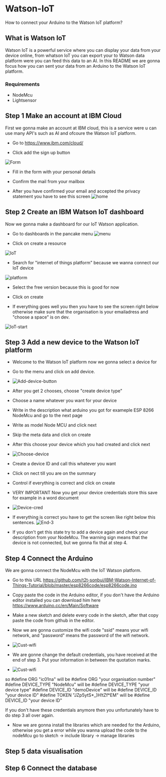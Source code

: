 # Watson-IoT
How to connect your Arduino to the Watson IoT platform?

## What is Watson IoT
Watson IoT is a powerful service where you can display your data from your device online, from whatson IoT you can export your to Watson data platform were you can feed this data to an AI. In this README we are gonna focus how you can sent your data from an Arduino to the Watson IoT platform.

### Requirements
- NodeMcu
- Lightsensor



## Step 1 Make an account at IBM Cloud 
First we gonna make an account at IBM cloud, this is a service were u can use many API's such as AI and ofcoure the Watson IoT platform.
- Go to https://www.ibm.com/cloud/

- Click add the sign up button

![Form](https://raw.githubusercontent.com/bjornkouw001/Watson-IoT/master/personal-details.png)

- Fill in the form with your personal details

- Confirm the mail from your mailbox 


- After you have confirmed your email and accepted the privacy statement you have to see this screen
![home](https://raw.githubusercontent.com/bjornkouw001/Watson-IoT/master/home-cloud.png)

## Step 2 Create an IBM Watson IoT dashboard 
Now we gonna make a dashboard for our IoT Watson application.

- Go to dashboards in the pancake menu
![menu](https://raw.githubusercontent.com/bjornkouw001/Watson-IoT/master/items.png)

- Click on create a resource  

![IoT](https://raw.githubusercontent.com/bjornkouw001/Watson-IoT/master/menu-cloud.png)


- Search for "internet of things platform" because we wanna connect our IoT device

![platform](https://raw.githubusercontent.com/bjornkouw001/Watson-IoT/master/IOT-platform.png)


- Select the free version because this is good for now

- Click on create 

- If everything goes well you then you have to see the screen right below otherwise make sure that the organisation is your emailadress and "choose a space" is on dev.

![IoT-start](https://raw.githubusercontent.com/bjornkouw001/Watson-IoT/master/IoT-start.png)


## Step 3 Add a new device to the Watson IoT platform
- Welcome to the Watson IoT platform now we gonna select a device for 
- Go to the menu and click on add device.
- ![Add-device-button](https://raw.githubusercontent.com/bjornkouw001/Watson-IoT/master/Add-device-button.png)
- After you get 2 chooses, choose "create device type" 
- Choose a name whatever you want for your device 
- Write in the description what arduino you got for exameple ESP 8266 NodeMcu and go to the next page
- Write as model Node MCU and click next
- Skip the meta data and click on create 
- After this choose your device which you had created and click next
- ![Choose-device](https://raw.githubusercontent.com/bjornkouw001/Watson-IoT/master/choose-device.png)
- Create a device ID and call this whatever you want
- Click on nect till you are on the summary 
- Control if everything is correct and click on create
- VERY IMPORTANT Now you get your device credentials store this save for example in a word document
- ![Device-cred](https://raw.githubusercontent.com/bjornkouw001/Watson-IoT/master/device-cred.png)

- If everything is correct  you have to get the screen like right below this sentences. 
![End-3](https://raw.githubusercontent.com/bjornkouw001/Watson-IoT/master/end-3.png)

- If you don't get this state try to add a device again and check your description from your NodeMcu. The warning sign means that the device is not connected, but we gonna fix that at step 4.

## Step 4 Connect the Arduino 
We are gonna connect the NodeMcu with the IoT Watson platform. 

- Go to this URL https://github.com/t2t-sonbui/IBM-Watson-Internet-of-Things-Tutorial/blob/master/esp8266code/esp8266code.ino
- Copy paste the code in the Arduino editor, if you don't have the Arduino editor installed you can download him here https://www.arduino.cc/en/Main/Software

- Make a new sketch and delete every code in the sketch, after that copy paste the code from github in the editor.

- Now we are gonna customize the wifi code "ssid" means your wifi network, and "password" means the password of the wifi network. 
- ![Cust-wifi](https://raw.githubusercontent.com/bjornkouw001/Watson-IoT/master/wifi-cust.png)

- We are gonne change the default credentials, you have received at the end of step 3. Put your information in between the quotation marks.

- ![Cust-wifi](https://raw.githubusercontent.com/bjornkouw001/Watson-IoT/master/define.png)

so #define ORG "ic01na" will be #define ORG "your organisation number"
#define DEVICE_TYPE "NodeMcu" will be #define DEVICE_TYPE "your device type"
#define DEVICE_ID "demoDevice" will be #define DEVICE_ID "your device ID"
#define TOKEN "JZp5ytS*_)H!tZf*EM" will be #define DEVICE_ID "your device ID"



If you don't have these credentials anymore then you unfortunately have to do step 3 all over again.


- Now we are gonna install the libraries which are needed for the Arduino, otherwise you get a error while you wanna upload the code to the nodeMcu go to sketch -> include library -> manage libraries


## Step 5 data visualisation

## Step 6 Connect the database


